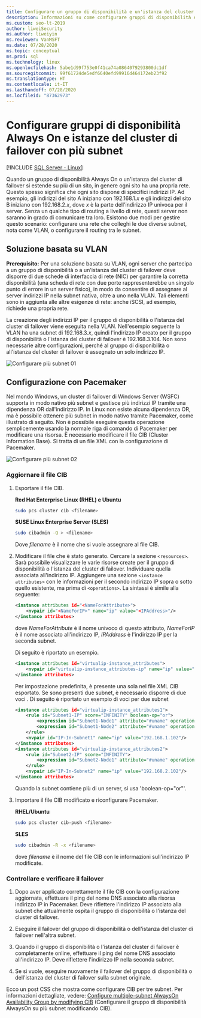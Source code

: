 ```yaml
---
title: Configurare un gruppo di disponibilità e un'istanza del cluster di failover con più subnet (Linux)
description: Informazioni su come configurare gruppi di disponibilità Always On e istanze del cluster di failover con più subnet per SQL Server in Linux.
ms.custom: seo-lt-2019
author: liweiSecurity
ms.author: liweiyin
ms.reviewer: VanMSFT
ms.date: 07/28/2020
ms.topic: conceptual
ms.prod: sql
ms.technology: linux
ms.openlocfilehash: 5abe1d99f753e0f41ca74a0864079293800dc1df
ms.sourcegitcommit: 99f61724de5edf6640efd99916d464172eb23f92
ms.translationtype: HT
ms.contentlocale: it-IT
ms.lasthandoff: 07/28/2020
ms.locfileid: "87362973"
---
```

# <a name="configure-multiple-subnet-always-on-availability-groups-and-failover-cluster-instances"></a>Configurare gruppi di disponibilità Always On e istanze del cluster di failover con più subnet

[!INCLUDE [SQL Server - Linux](../includes/applies-to-version/sql-linux.md)]

Quando un gruppo di disponibilità Always On o un'istanza del cluster di failover si estende su più di un sito, in genere ogni sito ha una propria rete. Questo spesso significa che ogni sito dispone di specifici indirizzi IP. Ad esempio, gli indirizzi del sito A iniziano con 192.168.1.*x* e gli indirizzi del sito B iniziano con 192.168.2.*x*, dove *x* è la parte dell'indirizzo IP univoca per il server. Senza un qualche tipo di routing a livello di rete, questi server non saranno in grado di comunicare tra loro. Esistono due modi per gestire questo scenario: configurare una rete che colleghi le due diverse subnet, nota come VLAN, o configurare il routing tra le subnet.

## <a name="vlan-based-solution"></a>Soluzione basata su VLAN
 
**Prerequisito:** Per una soluzione basata su VLAN, ogni server che partecipa a un gruppo di disponibilità o a un'istanza del cluster di failover deve disporre di due schede di interfaccia di rete (NIC) per garantire la corretta disponibilità (una scheda di rete con due porte rappresenterebbe un singolo punto di errore in un server fisico), in modo da consentire di assegnare al server indirizzi IP nella subnet nativa, oltre a uno nella VLAN. Tali elementi sono in aggiunta alle altre esigenze di rete: anche iSCSI, ad esempio, richiede una propria rete.

La creazione degli indirizzi IP per il gruppo di disponibilità o l'istanza del cluster di failover viene eseguita nella VLAN. Nell'esempio seguente la VLAN ha una subnet di 192.168.3.*x*, quindi l'indirizzo IP creato per il gruppo di disponibilità o l'istanza del cluster di failover è 192.168.3.104. Non sono necessarie altre configurazioni, perché al gruppo di disponibilità o all'istanza del cluster di failover è assegnato un solo indirizzo IP.

![Configurare più subnet 01](./media/sql-server-linux-configure-multiple-subnet/image1.png)

## <a name="configuration-with-pacemaker"></a>Configurazione con Pacemaker

Nel mondo Windows, un cluster di failover di Windows Server (WSFC) supporta in modo nativo più subnet e gestisce più indirizzi IP tramite una dipendenza OR dall'indirizzo IP. In Linux non esiste alcuna dipendenza OR, ma è possibile ottenere più subnet in modo nativo tramite Pacemaker, come illustrato di seguito. Non è possibile eseguire questa operazione semplicemente usando la normale riga di comando di Pacemaker per modificare una risorsa. È necessario modificare il file CIB (Cluster Information Base). Si tratta di un file XML con la configurazione di Pacemaker.

![Configurare più subnet 02](./media/sql-server-linux-configure-multiple-subnet/image2.png)

### <a name="update-the-cib"></a>Aggiornare il file CIB

1. Esportare il file CIB.

    **Red Hat Enterprise Linux (RHEL) e Ubuntu**

    ```bash
    sudo pcs cluster cib <filename>
    ```

    **SUSE Linux Enterprise Server (SLES)**

    ```bash
    sudo cibadmin -Q > <filename>
    ```

    Dove *filename* è il nome che si vuole assegnare al file CIB.

2. Modificare il file che è stato generato. Cercare la sezione `<resources>`. Sarà possibile visualizzare le varie risorse create per il gruppo di disponibilità o l'istanza del cluster di failover. Individuare quella associata all'indirizzo IP. Aggiungere una sezione `<instance attributes>` con le informazioni per il secondo indirizzo IP sopra o sotto quello esistente, ma prima di `<operations>`. La sintassi è simile alla seguente:

    ```xml
    <instance attributes id="<NameForAttribute>">
        <nvpair id="<NameForIP>" name="ip" value="<IPAddress>"/>
    </instance attributes>
    ```
    
    dove *NameForAttribute* è il nome univoco di questo attributo, *NameForIP* è il nome associato all'indirizzo IP, *IPAddress* è l'indirizzo IP per la seconda subnet.
    
    Di seguito è riportato un esempio.
    
    ```xml
    <instance attributes id="virtualip-instance_attributes">
        <nvpair id="virtualip-instance_attributes-ip" name="ip" value="192.168.1.102"/>
    </instance attributes>
    ```
    
    Per impostazione predefinita, è presente una sola <instance/> nel file XML CIB esportato. Se sono presenti due subnet, è necessario disporre di due voci <instance/>.
    Di seguito è riportato un esempio di voci per due subnet
    
    ```xml
    <instance attributes id="virtualip-instance_attributes1">
        <rule id="Subnet1-IP" score="INFINITY" boolean-op="or">
            <expression id="Subnet1-Node1" attribute="#uname" operation="eq" value="Node1" />
            <expression id="Subnet1-Node2" attribute="#uname" operation="eq" value="Node2" />
        </rule>
        <nvpair id="IP-In-Subnet1" name="ip" value="192.168.1.102"/>
    </instance attributes>
    <instance attributes id="virtualip-instance_attributes2">
        <rule id="Subnet2-IP" score="INFINITY">
            <expression id="Subnet2-Node1" attribute="#uname" operation="eq" value="Node3" />
        </rule>
        <nvpair id="IP-In-Subnet2" name="ip" value="192.168.2.102"/>
    </instance attributes>
    ```
   
   Quando la subnet contiene più di un server, si usa 'boolean-op="or"'.


3. Importare il file CIB modificato e riconfigurare Pacemaker.

    **RHEL/Ubuntu**
    
    ```bash
    sudo pcs cluster cib-push <filename>
    ```

    **SLES**
    
    ```bash
    sudo cibadmin -R -x <filename>
    ```

    dove *filename* è il nome del file CIB con le informazioni sull'indirizzo IP modificate.

### <a name="check-and-verify-failover"></a>Controllare e verificare il failover

1. Dopo aver applicato correttamente il file CIB con la configurazione aggiornata, effettuare il ping del nome DNS associato alla risorsa indirizzo IP in Pacemaker. Deve riflettere l'indirizzo IP associato alla subnet che attualmente ospita il gruppo di disponibilità o l'istanza del cluster di failover.

2. Eseguire il failover del gruppo di disponibilità o dell'istanza del cluster di failover nell'altra subnet.

3. Quando il gruppo di disponibilità o l'istanza del cluster di failover è completamente online, effettuare il ping del nome DNS associato all'indirizzo IP. Deve riflettere l'indirizzo IP nella seconda subnet.

4. Se si vuole, eseguire nuovamente il failover del gruppo di disponibilità o dell'istanza del cluster di failover sulla subnet originale.

Ecco un post CSS che mostra come configurare CIB per tre subnet. Per informazioni dettagliate, vedere: [Configure multiple-subnet AlwaysOn Availability Group by modifying CIB](https://techcommunity.microsoft.com/t5/sql-server-support/configure-multiple-subnet-alwayson-availability-groups-by/ba-p/1544838) (Configurare il gruppo di disponibilità AlwaysOn su più subnet modificando CIB).
